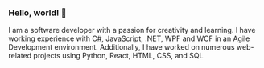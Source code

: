 ### Hello, world! 👋

I am a software developer with a passion for creativity and learning. I have working experience with C#, JavaScript, .NET, WPF and WCF in an Agile Development environment. Additionally, I have worked on numerous web-related projects using Python, React, HTML, CSS, and SQL

